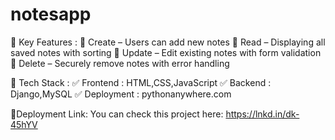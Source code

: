 # notesapp

🔹 Key Features  : 
📌 Create – Users can add new notes 
📌 Read – Displaying all saved notes with sorting 
📌 Update – Edit existing notes with form validation 
📌 Delete – Securely remove notes with error handling 
 
🔹 Tech Stack : 
✅ Frontend : HTML,CSS,JavaScript
✅ Backend : Django,MySQL 
✅ Deployment : pythonanywhere.com
 
 🔹Deployment Link:
You can check this project here:
https://lnkd.in/dk-45hYV
